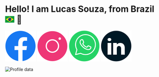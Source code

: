 <h1>Hello! I am Lucas Souza, from Brazil <img src="./icons/brazil-flag.svg" width="30" /> 👋</h1>

<a  href="https://www.facebook.com/lucas.ferreiradesouza.1/"><img src="./icons/social/facebook-rounded.svg"/></a>
<a href="https://www.instagram.com/lucas_souza_17/"><img src="./icons/social/instagram-rounded.svg"/></a>
<a href="https://wa.me/+5588997246963"><img src="./icons/social/whatsapp-rounded.svg"/></a>
<a href="www.linkedin.com/in/lucas-ferreira-de-souza-621244290"><img src="./icons/social/linkedin-rounded.svg"/></a>

![Profile data](https://github-metrics-api.vercel.app/api/profile)
